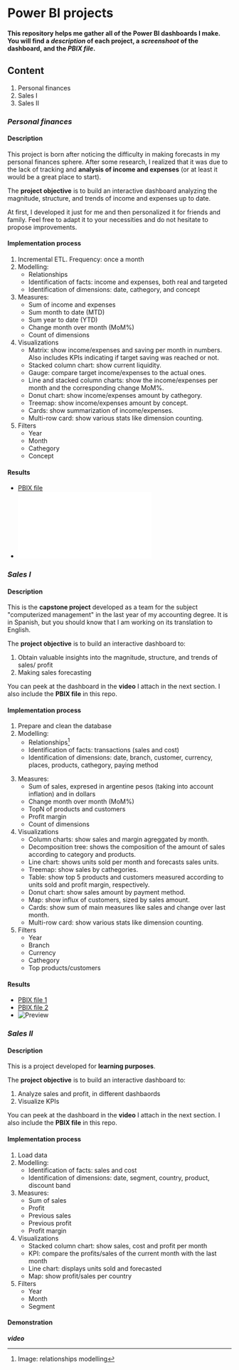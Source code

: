 # Power BI projects
#### This repository helps me gather all of the Power BI dashboards I make. You will find a _description_ of each project, a _screenshoot_ of the dashboard, and the _PBIX file_.

## Content
1. Personal finances
2. Sales I
3. Sales II

### _Personal finances_
#### Description
This project is born after noticing the difficulty in making forecasts in my personal finances sphere. After some research, I realized that it was due to the lack of tracking and **analysis of income and expenses** (or at least it would be a great place to start).

The **project objective** is to build an interactive dashboard analyzing the magnitude, structure, and trends of income and expenses up to date.

At first, I developed it just for me and then personalized it for friends and family. Feel free to adapt it to your necessities and do not hesitate to propose improvements.

#### Implementation process
1. Incremental ETL. Frequency: once a month 
2. Modelling: 
   - Relationships
   - Identification of facts: income and expenses, both real and targeted
   - Identification of dimensions: date, cathegory, and concept
3. Measures: 
   - Sum of income and expenses
   - Sum month to date (MTD)
   - Sum year to date (YTD)
   - Change month over month (MoM%) 
   - Count of dimensions
4. Visualizations
   - Matrix: show income/expenses and saving per month in numbers. Also includes KPIs indicating if target saving was reached or not.
   - Stacked column chart: show current liquidity.
   - Gauge: compare target income/expenses to the actual ones.
   - Line and stacked column charts: show the income/expenses per month and the corresponding change MoM%.
   - Donut chart: show income/expenses amount by cathegory.
   - Treemap: show income/expenses amount by concept.
   - Cards: show summarization of income/expenses.
   - Multi-row card: show various stats like dimension counting.
5. Filters
   - Year
   - Month
   - Cathegory
   - Concept

#### Results
* [PBIX file](docs/CONTRIBUTING.md)
* ![Preview](docs/CONTRIBUTING.md)

### _Sales I_
#### Description
This is the **capstone project** developed as a team for the subject "computerized management" in the last year of my accounting degree. It is in Spanish, but you should know that I am working on its translation to English. 

The **project objective** is to build an interactive dashboard to:
1.	Obtain valuable insights into the magnitude, structure, and trends of sales/ profit
2.	Making sales forecasting

You can peek at the dashboard in the **video** I attach in the next section. I also include the **PBIX file** in this repo.

#### Implementation process
1. Prepare and clean the database
2. Modelling: 
   - Relationships[^1]
   - Identification of facts: transactions (sales and cost)
   - Identification of dimensions: date, branch, customer, currency, places, products, cathegory, paying method

[^1]: Image: relationships modelling

3. Measures: 
   - Sum of sales, expresed in argentine pesos (taking into account inflation) and in dollars
   - Change month over month (MoM%) 
   - TopN of products and customers
   - Profit margin
   - Count of dimensions
4. Visualizations
   - Column charts: show sales and margin agreggated by month.
   - Decomposition tree: shows the composition of the amount of sales according to category and products.
   - Line chart: shows units sold per month and forecasts sales units.
   - Treemap: show sales by cathegories.
   - Table: show top 5 products and customers measured according to units sold and profit margin, respectively.
   - Donut chart: show sales amount by payment method.
   - Map: show influx of customers, sized by sales amount.
   - Cards: show sum of main measures like sales and change over last month.
   - Multi-row card: show various stats like dimension counting.
5. Filters
   - Year
   - Branch
   - Currency
   - Cathegory
   - Top products/customers

#### Results
* [PBIX file 1](sales-I-part1.pbix)
* [PBIX file 2](sales-I-part2.pbix)
* ![Preview](sales-I.png)


### _Sales II_
#### Description
This is a project developed for **learning purposes**. 

The **project objective** is to build an interactive dashboard to:
1.	Analyze sales and profit, in different dashbaords
2.	Visualize KPIs

You can peek at the dashboard in the **video** I attach in the next section. I also include the **PBIX file** in this repo.

#### Implementation process
1. Load data
2. Modelling: 
   - Identification of facts: sales and cost
   - Identification of dimensions: date, segment, country, product, discount band
3. Measures: 
   - Sum of sales
   - Profit
   - Previous sales
   - Previous profit
   - Profit margin
4. Visualizations
   - Stacked column chart: show sales, cost and profit per month
   - KPI: compare the profits/sales of the current month with the last month
   - Line chart: displays units sold and forecasted
   - Map: show profit/sales per country
5. Filters
   - Year
   - Month
   - Segment

#### Demonstration

**_video_**

